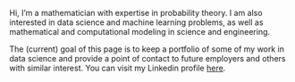Hi, I’m a mathematician with expertise in probability theory. I am also interested in data science and machine learning problems, as well as mathematical and computational modeling in science and engineering.

The (current) goal of this page is to keep a portfolio of some of my work in data science and provide a point of contact to future employers and others with similar interest. You can visit my Linkedin profile [here](https://www.linkedin.com/in/humberto-sanna/).

<!---
hcs87/hcs87 is a ✨ special ✨ repository because its `README.md` (this file) appears on your GitHub profile.
You can click the Preview link to take a look at your changes.
--->
